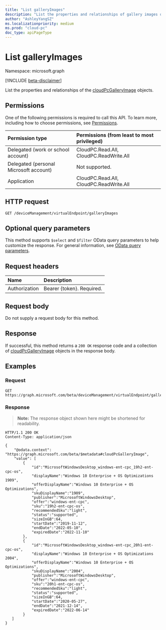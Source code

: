 ```yaml
---
title: "List galleryImages"
description: "List the properties and relationships of gallery images of the organization."
author: "AshleyYangSZ"
ms.localizationpriority: medium
ms.prod: "cloud-pc"
doc_type: apiPageType
---
```


# List galleryImages

Namespace: microsoft.graph

[!INCLUDE [beta-disclaimer](../../includes/beta-disclaimer.md)]

List the properties and relationships of the [cloudPcGalleryImage](../resources/cloudpcgalleryimage.md) objects.

## Permissions

One of the following permissions is required to call this API. To learn more, including how to choose permissions, see [Permissions](/graph/permissions-reference).

|Permission type|Permissions (from least to most privileged)|
|:---|:---|
|Delegated (work or school account)|CloudPC.Read.All, CloudPC.ReadWrite.All|
|Delegated (personal Microsoft account)|Not supported.|
|Application|CloudPC.Read.All, CloudPC.ReadWrite.All|

## HTTP request

<!-- {
  "blockType": "ignored"
}
-->

``` http
GET /deviceManagement/virtualEndpoint/galleryImages
```

## Optional query parameters

This method supports `$select` and `$filter` OData query parameters to help customize the response. For general information, see [OData query parameters](/graph/query-parameters).

## Request headers

| Name          | Description               |
| :------------ | :------------------------ |
| Authorization | Bearer {token}. Required. |

## Request body

Do not supply a request body for this method.

## Response

If successful, this method returns a `200 OK` response code and a collection of [cloudPcGalleryImage](../resources/cloudpcgalleryimage.md) objects in the response body.

## Examples

### Request
<!-- {
  "blockType": "request",
  "name": "list_cloudpcgalleryimage"
}
-->
``` http
GET https://graph.microsoft.com/beta/deviceManagement/virtualEndpoint/galleryImages
```


### Response
>**Note:** The response object shown here might be shortened for readability.
<!-- {
  "blockType": "response",
  "truncated": true,
  "@odata.type": "microsoft.graph.cloudPcGalleryImage",
  "isCollection": true
}
-->

``` http
HTTP/1.1 200 OK
Content-Type: application/json

{
    "@odata.context": "https://graph.microsoft.com/beta/$metadata#cloudPcGalleryImage",
    "value": [
        {
            "id":"MicrosoftWindowsDesktop_windows-ent-cpc_19h2-ent-cpc-os",
            "displayName":"Windows 10 Enterprise + OS Optimizations 1909",
            "offerDisplayName":"Windows 10 Enterprise + OS Optimizations",
            "skuDisplayName":"1909",
            "publisher":"MicrosoftWindowsDesktop",
            "offer":"windows-ent-cpc",
            "sku":"19h2-ent-cpc-os",
            "recommendedSku":"light",
            "status":"supported",
            "sizeInGB":64,
            "startDate":"2019-11-12",
            "endDate":"2022-05-10",
            "expiredDate":"2022-11-10"
        },
        {
            "id":"MicrosoftWindowsDesktop_windows-ent-cpc_20h1-ent-cpc-os",
            "displayName":"Windows 10 Enterprise + OS Optimizations 2004",
            "offerDisplayName":"Windows 10 Enterprise + OS Optimizations",
            "skuDisplayName":"2004",
            "publisher":"MicrosoftWindowsDesktop",
            "offer":"windows-ent-cpc",
            "sku":"20h1-ent-cpc-os",
            "recommendedSku":"light",
            "status":"supported",
            "sizeInGB":64,
            "startDate":"2020-05-27",
            "endDate":"2021-12-14",
            "expiredDate":"2022-06-14"
        }
   ]
}
```
